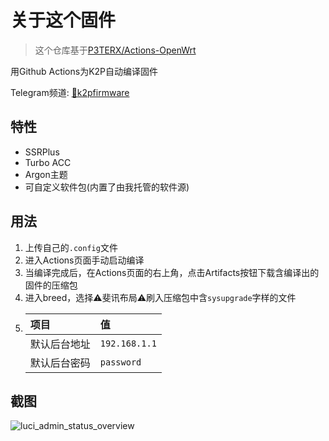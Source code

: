 # 关于这个固件

> 这个仓库基于[P3TERX/Actions-OpenWrt](https://github.com/P3TERX/Actions-OpenWrt)

用Github Actions为K2P自动编译固件

Telegram频道: [🚀k2pfirmware](https://t.me/k2pfirmware)

## 特性

* SSRPlus
* Turbo ACC
* Argon主题
* 可自定义软件包\(内置了由我托管的软件源\)

## 用法

1. 上传自己的`.config`文件
2. 进入Actions页面手动启动编译
3. 当编译完成后，在Actions页面的右上角，点击Artifacts按钮下载含编译出的固件的压缩包
4. 进入breed，选择⚠️斐讯布局⚠️刷入压缩包中含`sysupgrade`字样的文件
5. | 项目 | 值 |
   | :--- | :--- |
   | 默认后台地址 | `192.168.1.1` |
   | 默认后台密码 | `password` |

## 截图

![luci\_admin\_status\_overview](https://i.loli.net/2020/04/26/6TCfqUzPX9aLjyk.png)

